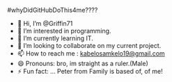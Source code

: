 #whyDidGitHubDoThis4me????
- 👋 Hi, I’m @Griffin71
- 👀 I’m interested in programming.
- 🌱 I’m currently learning IT.
- 💞️ I’m looking to collaborate on my current project.
- 📫 How to reach me : kabelosamkelo19@gmail.com
- 😄 Pronouns: bro, im straight as a ruler.(Male)
- ⚡ Fun fact: ... Peter from Family is based of, of me!

<!---
Griffin71/Griffin71 is a ✨ special ✨ repository because its `README.md` (this file) appears on your GitHub profile.
You can click the Preview link to take a look at your changes.
--->
